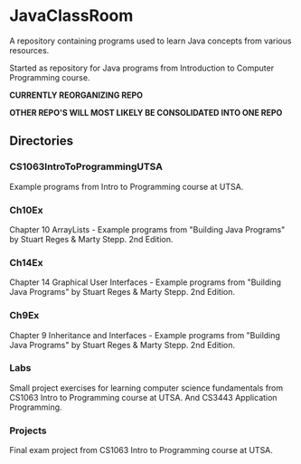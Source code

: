 # JavaClassRoom
A repository containing programs used to learn Java concepts from various 
resources.

Started as repository for Java programs from Introduction to Computer Programming course.

**CURRENTLY REORGANIZING REPO**

**OTHER REPO'S WILL MOST LIKELY BE CONSOLIDATED INTO ONE REPO**

## Directories

### CS1063IntroToProgrammingUTSA
Example programs from Intro to Programming course at UTSA.

### Ch10Ex
Chapter 10 ArrayLists - Example programs from "Building Java Programs" 
by Stuart Reges & Marty Stepp. 2nd Edition.

### Ch14Ex
Chapter 14 Graphical User Interfaces - Example programs from 
"Building Java Programs" by Stuart Reges & Marty Stepp. 2nd Edition.

### Ch9Ex
Chapter 9 Inheritance and Interfaces - Example programs from 
"Building Java Programs" by Stuart Reges & Marty Stepp. 2nd Edition.

### Labs
Small project exercises for learning computer science fundamentals 
from CS1063 Intro to Programming course at UTSA.  And CS3443 Application 
Programming.

### Projects
Final exam project from CS1063 Intro to Programming course at UTSA.
